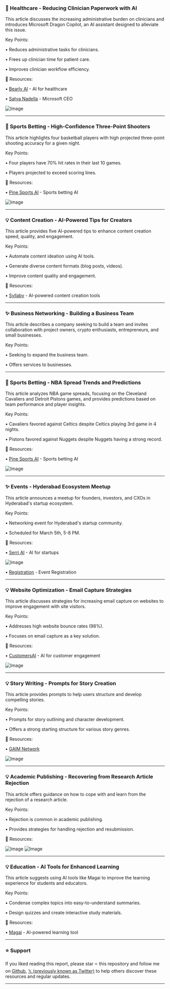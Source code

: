 ### 🤖 Healthcare - Reducing Clinician Paperwork with AI

This article discusses the increasing administrative burden on clinicians and introduces Microsoft Dragon Copilot, an AI assistant designed to alleviate this issue.


Key Points:

• Reduces administrative tasks for clinicians.


• Frees up clinician time for patient care.


• Improves clinician workflow efficiency.



🔗 Resources:

• [Bearly AI](https://x.com/bearlyai) - AI for healthcare

• [Satya Nadella](https://x.com/satyanadella) - Microsoft CEO

![Image](https://pbs.twimg.com/ext_tw_video_thumb/1896576539569037312/pu/img/qdHJQvyLmZ2IXPYx.jpg)


---
### 🚀 Sports Betting - High-Confidence Three-Point Shooters

This article highlights four basketball players with high projected three-point shooting accuracy for a given night.


Key Points:

• Four players have 70% hit rates in their last 10 games.


• Players projected to exceed scoring lines.



🔗 Resources:

• [Pine Sports AI](https://x.com/PineSports_AI) - Sports betting AI


![Image](https://pbs.twimg.com/media/GlI1IYQXgAAjP3f?format=jpg&name=small)


---
### 💡 Content Creation - AI-Powered Tips for Creators

This article provides five AI-powered tips to enhance content creation speed, quality, and engagement.


Key Points:

• Automate content ideation using AI tools.


• Generate diverse content formats (blog posts, videos).


• Improve content quality and engagement.



🔗 Resources:

• [Syllaby](https://x.com/TrySyllaby) - AI-powered content creation tools


---
### ✨ Business Networking - Building a Business Team

This article describes a company seeking to build a team and invites collaboration with project owners, crypto enthusiasts, entrepreneurs, and small businesses.


Key Points:

• Seeking to expand the business team.


• Offers services to businesses.



---
### 🚀 Sports Betting - NBA Spread Trends and Predictions

This article analyzes NBA game spreads, focusing on the Cleveland Cavaliers and Detroit Pistons games, and provides predictions based on team performance and player insights.


Key Points:

• Cavaliers favored against Celtics despite Celtics playing 3rd game in 4 nights.


• Pistons favored against Nuggets despite Nuggets having a strong record.



🔗 Resources:

• [Pine Sports AI](https://x.com/PineSports_AI) - Sports betting AI


![Image](https://pbs.twimg.com/media/Gk5ucH2XQAESWKg?format=jpg&name=small)


---
### ✨ Events - Hyderabad Ecosystem Meetup

This article announces a meetup for founders, investors, and CXOs in Hyderabad's startup ecosystem.


Key Points:

• Networking event for Hyderabad's startup community.


• Scheduled for March 5th, 5-8 PM.



🔗 Resources:

• [Serri AI](https://x.com/serri_ai) - AI for startups

![Image](https://pbs.twimg.com/media/Gk37r1vXoAApgWN?format=jpg&name=small)

• [Registration](https://lu.ma/zul9bw1c) - Event Registration


---
### 💡 Website Optimization - Email Capture Strategies

This article discusses strategies for increasing email capture on websites to improve engagement with site visitors.


Key Points:

• Addresses high website bounce rates (98%).


• Focuses on email capture as a key solution.



🔗 Resources:

• [CustomersAI](https://x.com/CustomersAI) - AI for customer engagement


![Image](https://pbs.twimg.com/media/Gk0NOh0XIAAnbOM?format=jpg&name=small)


---
### 💡 Story Writing - Prompts for Story Creation

This article provides prompts to help users structure and develop compelling stories.


Key Points:

• Prompts for story outlining and character development.


• Offers a strong starting structure for various story genres.



🔗 Resources:

• [GAIM Network](https://x.com/gaimnetwork)


![Image](https://pbs.twimg.com/media/GkzsppYXMAAv1HF?format=png&name=small)


---
### 💡 Academic Publishing - Recovering from Research Article Rejection

This article offers guidance on how to cope with and learn from the rejection of a research article.


Key Points:

• Rejection is common in academic publishing.


• Provides strategies for handling rejection and resubmission.



🔗 Resources:


![Image](https://pbs.twimg.com/media/GkwrvjNaoAQ97DO?format=jpg&name=small)
![Image](https://pbs.twimg.com/media/GkwrvjoW8AAnE-y?format=jpg&name=small)


---
### 💡 Education - AI Tools for Enhanced Learning

This article suggests using AI tools like Magai to improve the learning experience for students and educators.


Key Points:

• Condense complex topics into easy-to-understand summaries.


• Design quizzes and create interactive study materials.



🔗 Resources:

• [Magai](https://x.com/HeyMagai) - AI-powered learning tool


---

### ⭐️ Support

If you liked reading this report, please star ⭐️ this repository and follow me on [Github](https://github.com/Drix10), [𝕏 (previously known as Twitter)](https://x.com/DRIX_10_) to help others discover these resources and regular updates.

---